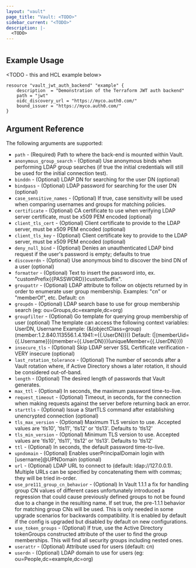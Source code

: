 ```yaml
---
layout: "vault"
page_title: "Vault: <TODO>"
sidebar_current: "<TODO>"
description: |-
  <TODO>
---
```


# <TODO>

<TODO>

## Example Usage

<TODO - this and HCL example below>
```hcl
resource "vault_jwt_auth_backend" "example" {
    description  = "Demonstration of the Terraform JWT auth backend"
    path = "jwt"
    oidc_discovery_url = "https://myco.auth0.com/"
    bound_issuer = "https://myco.auth0.com/"
}
```

## Argument Reference

The following arguments are supported:
* `path` - (Required) Path to where the back-end is mounted within Vault.
* `anonymous_group_search` - (Optional) Use anonymous binds when performing LDAP group searches (if true the initial credentials will still be used for the initial connection test).
* `binddn` - (Optional) LDAP DN for searching for the user DN (optional)
* `bindpass` - (Optional) LDAP password for searching for the user DN (optional)
* `case_sensitive_names` - (Optional) If true, case sensitivity will be used when comparing usernames and groups for matching policies.
* `certificate` - (Optional) CA certificate to use when verifying LDAP server certificate, must be x509 PEM encoded (optional)
* `client_tls_cert` - (Optional) Client certificate to provide to the LDAP server, must be x509 PEM encoded (optional)
* `client_tls_key` - (Optional) Client certificate key to provide to the LDAP server, must be x509 PEM encoded (optional)
* `deny_null_bind` - (Optional) Denies an unauthenticated LDAP bind request if the user's password is empty; defaults to true
* `discoverdn` - (Optional) Use anonymous bind to discover the bind DN of a user (optional)
* `formatter` - (Optional) Text to insert the password into, ex. "customPrefix{{PASSWORD}}customSuffix".
* `groupattr` - (Optional) LDAP attribute to follow on objects returned by <groupfilter> in order to enumerate user group membership. Examples: "cn" or "memberOf", etc. Default: cn
* `groupdn` - (Optional) LDAP search base to use for group membership search (eg: ou=Groups,dc=example,dc=org)
* `groupfilter` - (Optional) Go template for querying group membership of user (optional) The template can access the following context variables: UserDN, Username Example: (&(objectClass=group)(member:1.2.840.113556.1.4.1941:={{.UserDN}})) Default: (|(memberUid={{.Username}})(member={{.UserDN}})(uniqueMember={{.UserDN}}))
* `insecure_tls` - (Optional) Skip LDAP server SSL Certificate verification - VERY insecure (optional)
* `last_rotation_tolerance` - (Optional) The number of seconds after a Vault rotation where, if Active Directory shows a later rotation, it should be considered out-of-band.
* `length` - (Optional) The desired length of passwords that Vault generates.
* `max_ttl` - (Optional) In seconds, the maximum password time-to-live.
* `request_timeout` - (Optional) Timeout, in seconds, for the connection when making requests against the server before returning back an error.
* `starttls` - (Optional) Issue a StartTLS command after establishing unencrypted connection (optional)
* `tls_max_version` - (Optional) Maximum TLS version to use. Accepted values are 'tls10', 'tls11', 'tls12' or 'tls13'. Defaults to 'tls12'
* `tls_min_version` - (Optional) Minimum TLS version to use. Accepted values are 'tls10', 'tls11', 'tls12' or 'tls13'. Defaults to 'tls12'
* `ttl` - (Optional) In seconds, the default password time-to-live.
* `upndomain` - (Optional) Enables userPrincipalDomain login with [username]@UPNDomain (optional)
* `url` - (Optional) LDAP URL to connect to (default: ldap://127.0.0.1). Multiple URLs can be specified by concatenating them with commas; they will be tried in-order.
* `use_pre111_group_cn_behavior` - (Optional) In Vault 1.1.1 a fix for handling group CN values of different cases unfortunately introduced a regression that could cause previously defined groups to not be found due to a change in the resulting name. If set true, the pre-1.1.1 behavior for matching group CNs will be used. This is only needed in some upgrade scenarios for backwards compatibility. It is enabled by default if the config is upgraded but disabled by default on new configurations.
* `use_token_groups` - (Optional) If true, use the Active Directory tokenGroups constructed attribute of the user to find the group memberships. This will find all security groups including nested ones.
* `userattr` - (Optional) Attribute used for users (default: cn)
* `userdn` - (Optional) LDAP domain to use for users (eg: ou=People,dc=example,dc=org)
